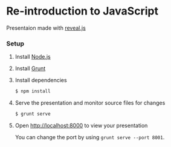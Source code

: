 # Re-introduction to JavaScript
 
Presentaion made with [reveal.js](https://github.com/hakimel/reveal.js)

### Setup

1. Install [Node.js](http://nodejs.org/)

2. Install [Grunt](http://gruntjs.com/getting-started#installing-the-cli)

3. Install dependencies
   ```sh
   $ npm install
   ```

4. Serve the presentation and monitor source files for changes
   ```sh
   $ grunt serve
   ```

5. Open <http://localhost:8000> to view your presentation

   You can change the port by using `grunt serve --port 8001`.

